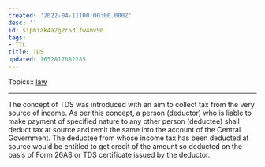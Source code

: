 ```yaml
---
created: '2022-04-11T00:00:00.000Z'
desc: ''
id: siphiak4a2g2r53lfw4mv90
tags:
- TIL
title: TDS
updated: 1652817082285
---
```

   
Topics::  [law](../topics/law.md)   
   
   
---   
   
The concept of TDS was introduced with an aim to collect tax from the very source of income. As per this concept, a person (deductor) who is liable to make payment of specified nature to any other person (deductee) shall deduct tax at source and remit the same into the account of the Central Government. The deductee from whose income tax has been deducted at source would be entitled to get credit of the amount so deducted on the basis of Form 26AS or TDS certificate issued by the deductor.